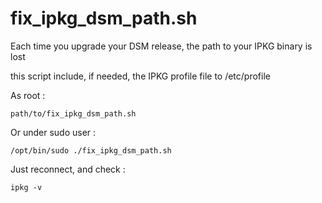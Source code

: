 # fix_ipkg_dsm_path.sh

Each time you upgrade your DSM release,
the path to your IPKG binary is lost

this script include, if needed, the IPKG profile file to /etc/profile

As root :

    path/to/fix_ipkg_dsm_path.sh

Or under sudo user :

    /opt/bin/sudo ./fix_ipkg_dsm_path.sh


Just reconnect, and check :

    ipkg -v




